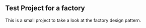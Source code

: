 ## Test Project for a factory

This is a small project to take a look at the factory design pattern.

